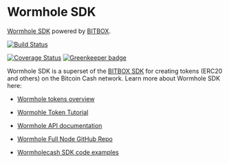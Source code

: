 # Wormhole SDK

[Wormhole SDK](https://developer.bitcoin.com/wormhole) powered by [BITBOX](https://developer.bitcoin.com/bitbox).

[![Build Status](https://travis-ci.org/Bitcoin-com/wormholecash.svg?branch=master)](https://travis-ci.org/Bitcoin-com/wormholecash)

[![Coverage Status](https://coveralls.io/repos/github/Bitcoin-com/wormholecash/badge.svg?branch=master)](https://coveralls.io/github/Bitcoin-com/wormholecash?branch=master) [![Greenkeeper badge](https://badges.greenkeeper.io/Bitcoin-com/wormholecash.svg)](https://greenkeeper.io/)

Wormhole SDK is a superset of the [BITBOX SDK](https://developer.bitcoin.com/bitbox)
for creating tokens (ERC20 and others) on the Bitcoin Cash network.
Learn more about Wormhole SDK here:

- [Wormhole tokens overview](https://developer.bitcoin.com/wormhole)

- [Wormohle Token Tutorial](https://developer.bitcoin.com/tutorials/wormhole-3-tokens/)

- [Wormhole API documentation](https://developer.bitcoin.com/wormhole/docs/getting-started)

- [Wormhole Full Node GitHub Repo](https://github.com/copernet/wormhole)

- [Wormholecash SDK code examples](https://github.com/Bitcoin-com/wormhole-sdk/tree/master/examples)
